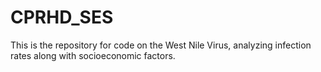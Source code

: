 # CPRHD_SES

This is the repository for code on the West Nile Virus, analyzing infection rates along with socioeconomic factors.
